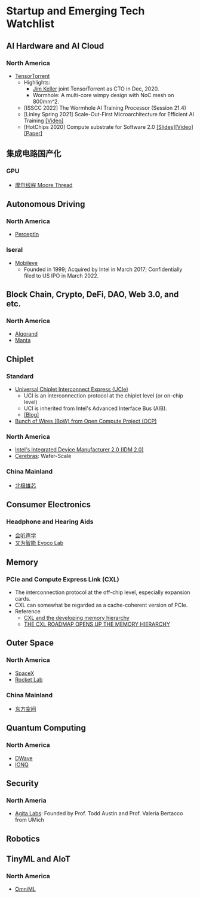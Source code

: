 # Startup and Emerging Tech Watchlist

## AI Hardware and AI Cloud

### North America

- [TensorTorrent](https://tenstorrent.com/)
  - Highlights:
    - [Jim Keller](https://en.wikipedia.org/wiki/Jim_Keller_(engineer)) joint TensorTorrent as CTO in Dec, 2020.  
    - Wormhole: A multi-core wimpy design with NoC mesh on 800mm^2. 
  - [ISSCC 2022] The Wormhole AI Training Processor (Session 21.4)
  - [Linley Spring 2021] Scale-Out-First Microarchitecture for Efficient AI Training [[Video]](https://youtu.be/Id3enIOAY2Q)
  - [HotChips 2020] Compute substrate for Software 2.0 [[Slides]](https://ieeexplore.ieee.org/abstract/document/9220687)[[Video]](https://youtu.be/o5hhEJrHH4c?t=4024)[[Paper]](https://ieeexplore.ieee.org/abstract/document/9373921)

## 集成电路国产化

### GPU

- [摩尔线程 Moore Thread](https://www.mthreads.com/)

## Autonomous Driving

### North America

- [PerceptIn](https://www.perceptin.io/)

### Iseral
- [Mobileye](https://www.mobileye.com/)
  - Founded in 1999; Acquired by Intel in March 2017; Confidentially filed to US IPO in March 2022.

## Block Chain, Crypto, DeFi, DAO, Web 3.0, and etc.

### North America

- [Algorand](https://www.algorand.com/)
- [Manta](https://www.manta.network/)

## Chiplet

### Standard

- [Universal Chiplet Interconnect Express (UCIe)](https://www.uciexpress.org/)
  - UCI is an interconnection protocol at the chiplet level (or on-chip level)
  - UCI is inherited from Intel's Advanced Interface Bus (AIB).
  - [[Blog]](https://www.anandtech.com/show/17288/universal-chiplet-interconnect-express-ucie-announced-setting-standards-for-the-chiplet-ecosystem)
- [Bunch of Wires (BoW) from Open Compute Project (OCP)](https://www.computer.org/csdl/magazine/mi/2021/01/09271827/1p2RNYCgZNe)

### North America

- [Intel's Integrated Device Manufacturer 2.0 (IDM 2.0)](https://youtu.be/O40gm5-SpHc)
- [Cerebras](https://cerebras.net/): Wafer-Scale

### China Mainland

- [北极雄芯](http://www.bjxx.tech/)

## Consumer Electronics

### Headphone and Hearing Aids

- [会听声学](http://www.ht-acoustics.com/)
- [又为智能 Evoco Lab](https://healthtechinsider.com/2021/01/08/ces-2021-award-winning-hearing-aid-boasts-onboard-intelligence/)

## Memory

### PCIe and Compute Express Link (CXL)

- The interconnection protocol at the off-chip level, especially expansion cards.
- CXL can somewhat be regarded as a cache-coherent version of PCIe.
- Reference
  - [CXL and the developing memory hierarchy](https://blocksandfiles.com/2021/03/25/cxl-and-the-developing-memory-hierarchy/)
  - [THE CXL ROADMAP OPENS UP THE MEMORY HIERARCHY](https://www.nextplatform.com/2021/09/07/the-cxl-roadmap-opens-up-the-memory-hierarchy/)

## Outer Space

### North America

- [SpaceX](https://www.spacex.com/)
- [Rocket Lab](https://www.rocketlabusa.com/)

### China Mainland

- [东方空间](https://www.sohu.com/a/519246523_260616)

## Quantum Computing

### North America

- [DWave](https://www.dwavesys.com/)
- [IONQ](https://ionq.com/)

## Security

### North Ameria

- [Agita Labs](https://agitalabs.com/): Founded by Prof. Todd Austin and Prof. Valeria Bertacco from UMich

## Robotics

## TinyML and AIoT

### North America

- [OmniML](https://omniml.ai/)
